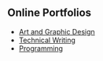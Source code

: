 ## Online Portfolios

- [Art and Graphic Design](http://dannieweb.tumblr.com)
- [Technical Writing](http://danniewrite.tumblr.com)
- [Programming](https://github.com/dannieweb)
